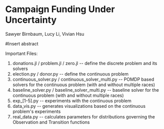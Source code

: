 # Campaign Funding Under Uncertainty
Sawyer Birnbaum, Lucy Li, Vivian Hsu

#Insert abstract

Important Files:
1. donations.jl / problem.jl / zero.jl -- define the discrete problem and its solvers
2. election.py / donor.py -- define the continuous problem 
3. continuous_solver.py / continuous_solver_multi.py -- POMDP based solvers for the continuous problem (with and without multiple races)
4. baseline_solver.py / baseline_solver_multi.py -- baseline solver for the continuous problem (with and without multiple races)
5. exp_[1-5].py -- experiments with the continuous problem
6. data_vis.py -- generates visualizations based on the continuous problem's experiments
7. real_data.py -- calculates parameters for distributions governing the Observation and Transition functions 
